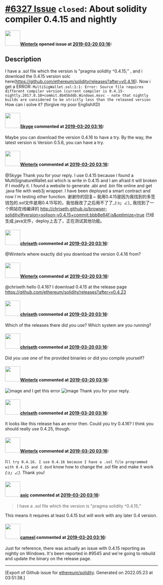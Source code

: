 # [\#6327 Issue](https://github.com/ethereum/solidity/issues/6327) `closed`: About solidity compiler 0.4.15 and nightly

#### <img src="https://avatars.githubusercontent.com/u/18513073?u=967ae822199d464dee55e970bb4774315188833f&v=4" width="50">[Winterlx](https://github.com/Winterlx) opened issue at [2019-03-20 03:16](https://github.com/ethereum/solidity/issues/6327):

## Description
I have a .sol file which the version is "pragma solidity ^0.4.15;" , and i download the 0.4.15 version
 solc here(https://github.com/ethereum/solidity/releases?after=v0.4.16).
Now i get a ERROR:
`MultiSigWallet.sol:1:1: Error: Source file requires different compiler version (current compiler is 0.4.15-nightly.2017.8.10+commit.8b45bddb.Windows.msvc - note that nightly builds are considered to be strictly less than the released version`
How can i solve it?
(forgive my poor EnglishXD)


#### <img src="https://avatars.githubusercontent.com/u/27282380?u=c3aa940fa56a7641bbb85c767b743ce4888c6ea7&v=4" width="50">[Skyge](https://github.com/Skyge) commented at [2019-03-20 03:16](https://github.com/ethereum/solidity/issues/6327#issuecomment-474714386):

Maybe you can download the version 0.4.16 to have a try. By the way, the latest version is Version 0.5.6, you can have a try.

#### <img src="https://avatars.githubusercontent.com/u/18513073?u=967ae822199d464dee55e970bb4774315188833f&v=4" width="50">[Winterlx](https://github.com/Winterlx) commented at [2019-03-20 03:16](https://github.com/ethereum/solidity/issues/6327#issuecomment-474734910):

@Skyge 
Thank you for your reply.
I use 0.4.15 because i found a MultiSignatureWallet.sol which is write in 0.4.15 and I am afraid it will broken if I modify it.
I found a website to generate .abi and .bin file online and get .java file with web3j wrapper.
I have been deployed a smart contract and now I`m testing other function. 
谢谢你的回复~
我用0.4.15是因为我找到的多签钱包的.sol文件是用0.4.15写的，我怕我改了之后用不了了_(:з」∠)_
我找到了一个网站在线编译的 http://chriseth.github.io/browser-solidity/#version=soljson-v0.4.15+commit.bbb8e64f.js&optimize=true 
已经生成.java文件，deploy上去了，正在测试其他功能。

#### <img src="https://avatars.githubusercontent.com/u/9073706?v=4" width="50">[chriseth](https://github.com/chriseth) commented at [2019-03-20 03:16](https://github.com/ethereum/solidity/issues/6327#issuecomment-474743825):

@Winterlx where exactly did you download the version 0.4.16 from?

#### <img src="https://avatars.githubusercontent.com/u/18513073?u=967ae822199d464dee55e970bb4774315188833f&v=4" width="50">[Winterlx](https://github.com/Winterlx) commented at [2019-03-20 03:16](https://github.com/ethereum/solidity/issues/6327#issuecomment-474760478):

@chriseth hello
0.4.16?
I download 0.4.15 at the release page https://github.com/ethereum/solidity/releases?after=v0.4.23

#### <img src="https://avatars.githubusercontent.com/u/9073706?v=4" width="50">[chriseth](https://github.com/chriseth) commented at [2019-03-20 03:16](https://github.com/ethereum/solidity/issues/6327#issuecomment-474771859):

Which of the releases there did you use? Which system are you running?

#### <img src="https://avatars.githubusercontent.com/u/9073706?v=4" width="50">[chriseth](https://github.com/chriseth) commented at [2019-03-20 03:16](https://github.com/ethereum/solidity/issues/6327#issuecomment-474771988):

Did you use one of the provided binaries or did you compile yourself?

#### <img src="https://avatars.githubusercontent.com/u/18513073?u=967ae822199d464dee55e970bb4774315188833f&v=4" width="50">[Winterlx](https://github.com/Winterlx) commented at [2019-03-20 03:16](https://github.com/ethereum/solidity/issues/6327#issuecomment-474780350):

![image](https://user-images.githubusercontent.com/18513073/54678875-f9a76c80-4b40-11e9-869d-396990ccfa20.png)
and I get this error
![image](https://user-images.githubusercontent.com/18513073/54679017-49863380-4b41-11e9-9be8-5e65270d52b9.png)
Thank you for your reply.

#### <img src="https://avatars.githubusercontent.com/u/9073706?v=4" width="50">[chriseth](https://github.com/chriseth) commented at [2019-03-20 03:16](https://github.com/ethereum/solidity/issues/6327#issuecomment-474781484):

It looks like this release has an error then. Could you try 0.4.16? I think you should really use 0.4.25, though.

#### <img src="https://avatars.githubusercontent.com/u/18513073?u=967ae822199d464dee55e970bb4774315188833f&v=4" width="50">[Winterlx](https://github.com/Winterlx) commented at [2019-03-20 03:16](https://github.com/ethereum/solidity/issues/6327#issuecomment-474802946):

I`ll try 0.4.16.
I use 0.4.16 because I have a .sol file programmed with 0.4.15 and I don`t know how to change the .sol file and make it work _(:з」∠)_.
Thank you!

#### <img src="https://avatars.githubusercontent.com/u/20340?v=4" width="50">[axic](https://github.com/axic) commented at [2019-03-20 03:16](https://github.com/ethereum/solidity/issues/6327#issuecomment-474808159):

> I have a .sol file which the version is "pragma solidity ^0.4.15;"

This means it requires at least 0.4.15 but will work with any later 0.4 version.

#### <img src="https://avatars.githubusercontent.com/u/137030?v=4" width="50">[cameel](https://github.com/cameel) commented at [2019-03-20 03:16](https://github.com/ethereum/solidity/issues/6327#issuecomment-674126499):

Just for reference, there was actually an issue with 0.4.15 reporting as nightly on Windows. It's been reported in #9545 and we're going to rebuild and update the binary on the release page.


-------------------------------------------------------------------------------



[Export of Github issue for [ethereum/solidity](https://github.com/ethereum/solidity). Generated on 2022.05.23 at 03:51:38.]
